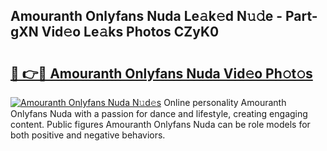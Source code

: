 ## Amouranth Onlyfans Nuda Le𝚊k𝚎d N𝚞𝚍e - Part-gXN Vid𝚎o Le𝚊ks Photos CZyK0

# <h2><a href="http://fbbygy.evod.top/?m=Amouranth+Onlyfans+Nuda">🔗 👉🔴 Amouranth Onlyfans Nuda Vid𝚎o Ph𝚘t𝚘s</a></h2>

[![Amouranth Onlyfans Nuda N𝚞d𝚎s](https://i.imgur.com/8V9OHl7.gif)](http://fbbygy.evod.top/?m=Amouranth+Onlyfans+Nuda)
Online personality Amouranth Onlyfans Nuda with a passion for dance and lifestyle, creating engaging content. Public figures Amouranth Onlyfans Nuda can be role models for both positive and negative behaviors. 
